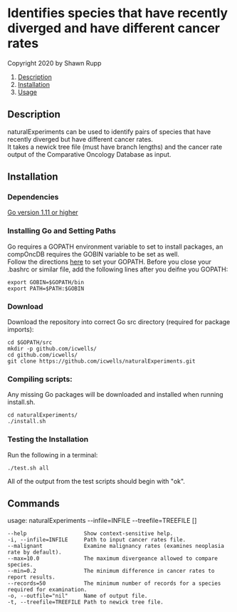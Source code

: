 # Identifies species that have recently diverged and have different cancer rates  

Copyright 2020 by Shawn Rupp

1. [Description](#Description)
2. [Installation](#Installation)  
3. [Usage](#Usage)  

## Description  
naturalExperiments can be used to identify pairs of species that have recently diverged but have different cancer rates.  
It takes a newick tree file (must have branch lengths) and the cancer rate output of the Comparative Oncology Database as input.

## Installation  

### Dependencies  
[Go version 1.11 or higher](https://golang.org/doc/install)  

### Installing Go and Setting Paths  
Go requires a GOPATH environment variable to set to install packages, an compOncDB requires the GOBIN variable to be set as well.  
Follow the directions [here](https://github.com/golang/go/wiki/SettingGOPATH) to set your GOPATH. Before you close your .bashrc or 
similar file, add the following lines after you deifne you GOPATH:  

	export GOBIN=$GOPATH/bin  
	export PATH=$PATH:$GOBIN   

### Download  
Download the repository into correct Go src directory (required for package imports):  

	cd $GOPATH/src
	mkdir -p github.com/icwells/
	cd github.com/icwells/
	git clone https://github.com/icwells/naturalExperiments.git  

### Compiling scripts:
Any missing Go packages will be downloaded and installed when running install.sh.  

	cd naturalExperiments/  
	./install.sh  

### Testing the Installation  
Run the following in a terminal:

	./test.sh all

All of the output from the test scripts should begin with "ok".  

## Commands  
usage: naturalExperiments --infile=INFILE --treefile=TREEFILE [<flags>]

	--help					Show context-sensitive help.
	-i, --infile=INFILE		Path to input cancer rates file.
	--malignant				Examine malignancy rates (examines neoplasia rate by default).
	--max=10.0				The maximum divergeance allowed to compare species.
	--min=0.2				The minimum difference in cancer rates to report results.
	--records=50			The minimum number of records for a species required for examination.
	-o, --outfile="nil"		Name of output file.
	-t, --treefile=TREEFILE	Path to newick tree file.
